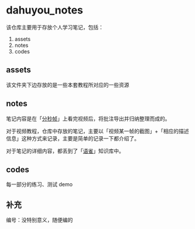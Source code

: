 # dahuyou_notes

该仓库主要用于存放个人学习笔记，包括：
1. assets
2. notes
3. codes

## assets

该文件夹下边存放的是一些本套教程所对应的一些资源

## notes

笔记内容是在「[分秒帧](https://www.mediatrack.cn/)」上看完视频后，将批注导出并归纳整理而成的。

对于视频教程，仓库中存放的笔记，主要以「视频某一帧的截图」+「相应的描述信息」这种方式来记录，主要是简单的记录一下都介绍了。

对于笔记的详细内容，都丢到了「[语雀](https://www.yuque.com/taojiale-dahuyou?tab=books)」知识库中。

## codes

每一部分的练习、测试 demo

## 补充

编号：没特别意义，随便编的

